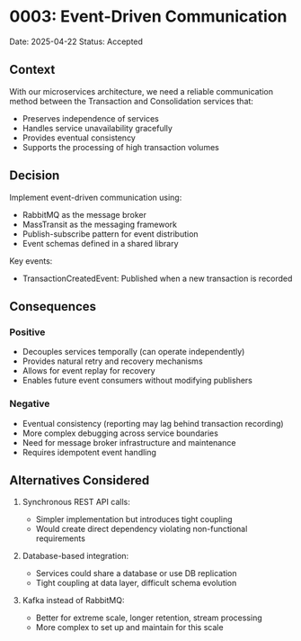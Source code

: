 # 0003: Event-Driven Communication

Date: 2025-04-22
Status: Accepted

## Context
With our microservices architecture, we need a reliable communication method between the Transaction and Consolidation services that:
- Preserves independence of services
- Handles service unavailability gracefully
- Provides eventual consistency
- Supports the processing of high transaction volumes

## Decision
Implement event-driven communication using:
- RabbitMQ as the message broker
- MassTransit as the messaging framework
- Publish-subscribe pattern for event distribution
- Event schemas defined in a shared library

Key events:
- TransactionCreatedEvent: Published when a new transaction is recorded

## Consequences
### Positive
- Decouples services temporally (can operate independently)
- Provides natural retry and recovery mechanisms
- Allows for event replay for recovery
- Enables future event consumers without modifying publishers

### Negative
- Eventual consistency (reporting may lag behind transaction recording)
- More complex debugging across service boundaries
- Need for message broker infrastructure and maintenance
- Requires idempotent event handling

## Alternatives Considered
1. Synchronous REST API calls:
    - Simpler implementation but introduces tight coupling
    - Would create direct dependency violating non-functional requirements

2. Database-based integration:
    - Services could share a database or use DB replication
    - Tight coupling at data layer, difficult schema evolution

3. Kafka instead of RabbitMQ:
    - Better for extreme scale, longer retention, stream processing
    - More complex to set up and maintain for this scale